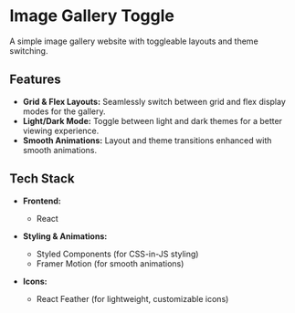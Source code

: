 # Image Gallery Toggle

A simple image gallery website with toggleable layouts and theme switching.

## Features

- **Grid & Flex Layouts:** Seamlessly switch between grid and flex display modes for the gallery.
- **Light/Dark Mode:** Toggle between light and dark themes for a better viewing experience.
- **Smooth Animations:** Layout and theme transitions enhanced with smooth animations.

## Tech Stack

- **Frontend:**
  - React

- **Styling & Animations:**
  - Styled Components (for CSS-in-JS styling)
  - Framer Motion (for smooth animations)

- **Icons:**
  - React Feather (for lightweight, customizable icons)
